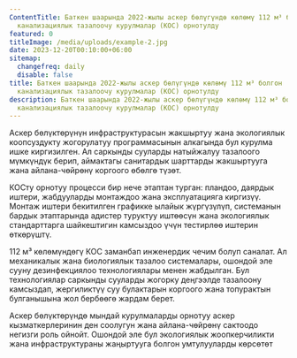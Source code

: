 ```yaml
---
ContentTitle: Баткен шаарында 2022-жылы аскер бөлүгүндө көлөмү 112 м³ болгон
  канализациялык тазалоочу курулмалар (КОС) орнотулду
featured: 0
titleImage: /media/uploads/example-2.jpg
date: 2023-12-20T00:10:00+06:00
sitemap:
  changefreq: daily
  disable: false
title: Баткен шаарында 2022-жылы аскер бөлүгүндө көлөмү 112 м³ болгон
  канализациялык тазалоочу курулмалар (КОС) орнотулду
description: Баткен шаарында 2022-жылы аскер бөлүгүндө көлөмү 112 м³ болгон
  канализациялык тазалоочу курулмалар (КОС) орнотулду
---
```






Аскер бөлүктөрүнүн инфраструктурасын
жакшыртуу жана экологиялык коопсуздукту жогорулатуу программасынын алкагында
бул курулма ишке киргизилген. Ал саркынды сууларды натыйжалуу тазалоого
мүмкүндүк берип, аймактагы санитардык шарттарды жакшыртууга жана айлана-чөйрөнү
коргоого өбөлгө түзөт.

КОСту орнотуу процесси бир нече
этаптан турган: пландоо, даярдык иштери, жабдууларды монтаждоо жана
эксплуатацияга киргизүү. Монтаж иштери бекитилген графикке ылайык жүргүзүлүп,
системанын бардык этаптарында адистер туруктуу иштөөсүн жана экологиялык
стандарттарга шайкештигин камсыздоо үчүн тестирлөө иштерин өткөрүштү.

112 м³ көлөмүндөгү КОС заманбап инженердик чечим болуп
саналат. Ал механикалык жана биологиялык тазалоо системалары, ошондой эле сууну
дезинфекциялоо технологиялары менен жабдылган. Бул технологиялар саркынды
сууларды жогорку деңгээлде тазалоону камсыздап, жергиликтүү суу булактарын
коргоого жана топурактын булганышына жол бербөөгө жардам берет.

Аскер бөлүктөрүндө мындай курулмаларды орнотуу
аскер кызматкерлеринин ден соолугун жана айлана-чөйрөнү сактоодо негизги роль
ойнойт. Ошондой эле бул экологиялык жоопкерчиликти жана инфраструктураны
жаңыртууга болгон умтулууларды көрсөтөт
